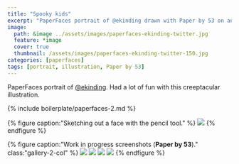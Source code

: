 ```yaml
---
title: "Spooky kids"
excerpt: "PaperFaces portrait of @ekinding drawn with Paper by 53 on an iPad."
image: 
  path: &image ../assets/images/paperfaces-ekinding-twitter.jpg 
  feature: *image
  cover: true
  thumbnail: /assets/images/paperfaces-ekinding-twitter-150.jpg
categories: [paperfaces]
tags: [portrait, illustration, Paper by 53]
---
```


PaperFaces portrait of [@ekinding](https://twitter.com/ekinding). Had a lot of fun with this creeptacular illustration.

{% include boilerplate/paperfaces-2.md %}

{% figure caption:"Sketching out a face with the pencil tool." %}
[![](/assets/images/paperfaces-ekinding-process-1-750.jpg)](/assets/images/paperfaces-ekinding-process-1-lg.jpg)
{% endfigure %}

{% figure caption:"Work in progress screenshots (**Paper by 53**)." class:"gallery-2-col" %}
[![](/assets/images/paperfaces-ekinding-process-2-600.jpg)](/assets/images/paperfaces-ekinding-process-2-lg.jpg)
[![](/assets/images/paperfaces-ekinding-process-3-600.jpg)](/assets/images/paperfaces-ekinding-process-3-lg.jpg)
[![](/assets/images/paperfaces-ekinding-process-4-600.jpg)](/assets/images/paperfaces-ekinding-process-4-lg.jpg)
[![](/assets/images/paperfaces-ekinding-process-5-600.jpg)](/assets/images/paperfaces-ekinding-process-5-lg.jpg)
{% endfigure %}
